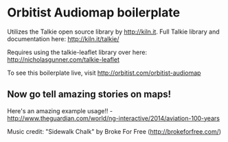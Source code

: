 Orbitist Audiomap boilerplate
===========

Utilizes the Talkie open source library by http://kiln.it. Full Talkie library and documentation here: http://kiln.it/talkie/

Requires using the talkie-leaflet library over here: http://nicholasgunner.com/talkie-leaflet

To see this boilerplate live, visit http://orbitist.com/orbitist-audiomap

## Now go tell amazing stories on maps!

Here's an amazing example usage!! - http://www.theguardian.com/world/ng-interactive/2014/aviation-100-years

Music credit: "Sidewalk Chalk" by Broke For Free (http://brokeforfree.com/)

